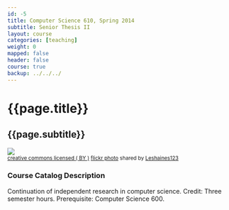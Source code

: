 ```yaml
---
id: -5
title: Computer Science 610, Spring 2014 
subtitle: Senior Thesis II
layout: course
categories: [teaching]
weight: 0
mapped: false
header: false 
course: true
backup: ../../../
---
```


# {{page.title}}

## {{page.subtitle}}

<a title="Windows Molde Norway abstract #dailyshoot" href="http://flickr.com/photos/leshaines123/7418437766"><img class="img-responsive-tight" src="http://farm8.static.flickr.com/7107/7418437766_dd9ca660eb_z.jpg" /></a><br /><small><a href="http://creativecommons.org/licenses/by/2.0/">creative commons licensed ( BY )</a> <a title="Windows Molde Norway abstract #dailyshoot" href="http://flickr.com/photos/leshaines123/7418437766">flickr photo</a> shared by <a href="http://flickr.com/people/leshaines123">Leshaines123</a></small>

### Course Catalog Description

Continuation of independent research in computer science. Credit: Three semester hours. Prerequisite: Computer Science 600. 
